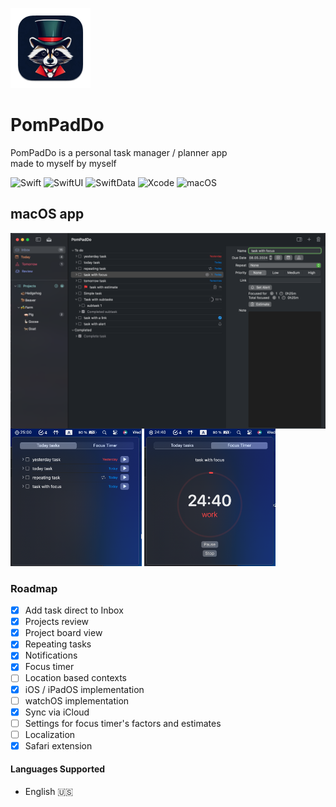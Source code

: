 ![](AppIcon/128x128.png)
# PomPadDo

PomPadDo is a personal task manager / planner app <br>
made to myself by myself



![Swift](https://img.shields.io/badge/swift-5.10-orange.svg?style=for-the-badge)
![SwiftUI](https://img.shields.io/badge/use-SwiftUI-orange.svg?style=for-the-badge)
![SwiftData](https://img.shields.io/badge/use-SwiftData-orange?style=for-the-badge)
![Xcode](https://img.shields.io/badge/Xcode-15.3-blue.svg?style=for-the-badge)
![macOS](https://img.shields.io/badge/macOS-14.0-blue.svg?style=for-the-badge)
<!---[![Git Version](https://img.shields.io/github/release/sgr-ksmt/FireTodo.svg?style=for-the-badge)](https://github.com/sgr-ksmt/FireTodo/releases)
[![license](https://img.shields.io/github/license/sgr-ksmt/FireTodo.svg?style=for-the-badge)](https://github.com/sgr-ksmt/FireTodo/blob/master/LICENSE)--->

## macOS app
<!--![](mac-main.png) --->

<img src="mac-main.png" align="left" />
<img src="mac-focus-tasks.png" height="220" width="210" />
<img src="mac-focus-timer.png"  height="220" width="210" />

### Roadmap
- [x] Add task direct to Inbox
- [x] Projects review
- [x] Project board view
- [x] Repeating tasks 
- [x] Notifications
- [x] Focus timer
- [ ] Location based contexts
- [x] iOS / iPadOS implementation
- [ ] watchOS implementation
- [x] Sync via iCloud
- [ ] Settings for focus timer's factors and estimates
- [ ] Localization
- [x] Safari extension

#### Languages Supported
- English 🇺🇸

